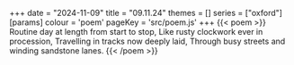 +++
date = "2024-11-09"
title = "09.11.24"
themes = []
series = ["oxford"]
[params]
  colour = 'poem'
  pageKey = 'src/poem.js'
+++
{{< poem >}}
Routine day at length from start to stop,
Like rusty clockwork ever in procession,
Travelling in tracks now deeply laid,
Through busy streets and winding sandstone lanes.
{{< /poem >}}
